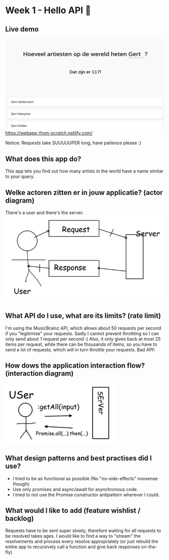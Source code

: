 # Week 1 - Hello API 🐒

## Live demo
![Thumbnail](./public/images/thumb.png)
https://webapp-from-scratch.netlify.com/

Notice: Requests take SUUUUUPER long, have patience please :)

## What does this app do?
This app lets you find out how many artists in the world have a name similar to your query.

## Welke actoren zitten er in jouw applicatie? (actor diagram)
There's a user and there's the server.
![Actor diagram](./public/images/actordiagram.png)

## What API do I use, what are its limits? (rate limit)
I'm using the MusicBrainz API, which allows about 50 requests per second if you "legitimise" your requests. Sadly I cannot prevent throttling so I can only send about 1 request per second :(
Also, it only gives back at most 25 items per request, while there can be thousands of items, so you have to send a lot of requests, which will in turn throttle your requests. Bad API!

## How dows the application interaction flow? (interaction diagram)
![Interaction Diagram](./public/images/interactiondiagram.png)

## What design patterns and best practises did I use?
- I tried to be as functional as possible (No "no-side-effects" nonsense though).
- Use only promises and async/await for asynchronous code.
- I tried to not use the Promise constructor antipattern wherever I could.

## What would I like to add (feature wishlist / backlog)
Requests have to be sent super slowly, therefore waiting for all requests to be resolved takes ages. I would like to find a way to "stream" the resolvements and process every resolve appropriately (or just rebuild the entire app to recursively call a function and give back responses on-the-fly).